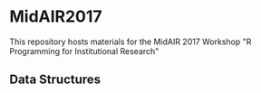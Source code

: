 # MidAIR2017
This repository hosts materials for the MidAIR 2017 Workshop "R Programming for Institutional Research"

## Data Structures
